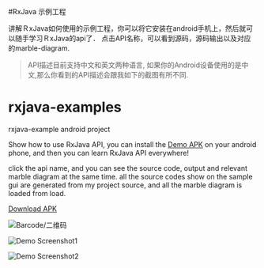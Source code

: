 #RxJava 示例工程

讲解ＲxJava如何使用的示例工程，你可以将它安装在android手机上，然后就可以随手学习ＲxJava的api了．
点击API名称，可以看到源码，源码输出以及对应的marble-diagram.
>API描述目前支持中文和英文两种语言, 如果你的Android设备使用的是中文,那么你看到的API描述会跟我如下的截图有所不同.

# rxjava-examples
rxjava-example android project

Show how to use RxJava API, you can install the [Demo APK]() on your android phone, and then you
can learn RxJava API everywhere!

click the api name, and you can see the source code, output and relevant marble diagram at the same time.
all the source codes show on the sample gui are generated from my project source, and all the marble diagram is loaded from 
load.

[Download APK](https://raw.githubusercontent.com/wiki/leeowenowen/rxjava-examples/apk/app-debug.apk)


![Barcode/二维码](https://raw.githubusercontent.com/wiki/leeowenowen/rxjava-examples/res/barcode.png)

![Demo Screenshot1](https://raw.githubusercontent.com/wiki/leeowenowen/rxjava-examples/res/rxjava-1.png)


![Demo Screenshot2](https://raw.githubusercontent.com/wiki/leeowenowen/rxjava-examples/res/rxjava-2.png)
